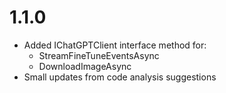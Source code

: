 ﻿
# 1.1.0

- Added IChatGPTClient interface method for:
    - StreamFineTuneEventsAsync
    - DownloadImageAsync  
- Small updates from code analysis suggestions